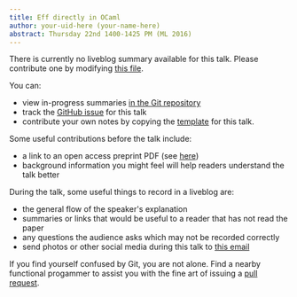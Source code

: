 ```yaml
---
title: Eff directly in OCaml 
author: your-uid-here (your-name-here)
abstract: Thursday 22nd 1400-1425 PM (ML 2016)
---
```


There is currently no liveblog summary available for this talk. Please contribute one by modifying [this file](https://github.com/ocamllabs/icfp2016-blog/blob/master/ML/eff-directly-in-ocaml-.md).

You can:
* view in-progress summaries [in the Git repository](https://github.com/ocamllabs/icfp2016-blog/tree/master/ML/eff-directly-in-ocaml-/)
* track the [GitHub issue](https://github.com/ocamllabs/icfp2016-blog/issues/109) for this talk
* contribute your own notes by copying the [template](eff-directly-in-ocaml-/template.md) for this talk.

Some useful contributions before the talk include:
* a link to an open access preprint PDF (see [here](https://github.com/gasche/icfp2016-papers))
* background information you might feel will help readers understand the talk better

During the talk, some useful things to record in a liveblog are:
* the general flow of the speaker's explanation
* summaries or links that would be useful to a reader that has not read the paper
* any questions the audience asks which may not be recorded correctly
* send photos or other social media during this talk to [this email](mailto:icfp16.photos@gmail.com?subject=ML:eff-directly-in-ocaml-)

If you find yourself confused by Git, you are not alone. Find a nearby functional progammer
to assist you with the fine art of issuing a [pull request](https://help.github.com/articles/about-pull-requests/).

